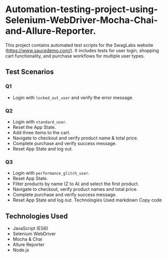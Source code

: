 # Automation-testing-project-using-Selenium-WebDriver-Mocha-Chai-and-Allure-Reporter.
This project contains automated test scripts for the SwagLabs website (https://www.saucedemo.com/).  It includes tests for user login, shopping cart functionality, and purchase workflows for multiple user types.
## Test Scenarios

### Q1
- Login with `locked_out_user` and verify the error message.

### Q2
- Login with `standard_user`.
- Reset the App State.
- Add three items to the cart.
- Navigate to checkout and verify product name & total price.
- Complete purchase and verify success message.
- Reset App State and log out.

### Q3
- Login with `performance_glitch_user`.
- Reset App State.
- Filter products by name (Z to A) and select the first product.
- Navigate to checkout, verify product names and total price.
- Complete purchase and verify success message.
- Reset App State and log out.
Technologies Used
markdown
Copy code
## Technologies Used
- JavaScript (ES6)
- Selenium WebDriver
- Mocha & Chai
- Allure Reporter
- Node.js

